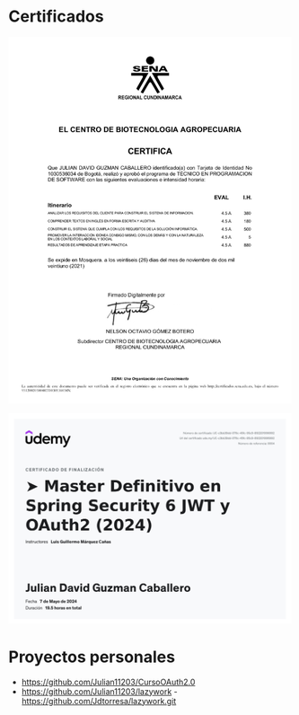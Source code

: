 # Certificados
![](IMG/Sena-Certificado-ProgramacionSoftware.jpg)

![](IMG/Udemy-Certificado-Spring.jpg)

# Proyectos personales
- https://github.com/Julian11203/CursoOAuth2.0
- https://github.com/Julian11203/lazywork    -    https://github.com/Jdtorresa/lazywork.git

